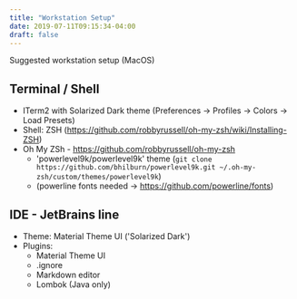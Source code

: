 ```yaml
---
title: "Workstation Setup"
date: 2019-07-11T09:15:34-04:00
draft: false
---
```


Suggested workstation setup (MacOS)

## Terminal / Shell

- ITerm2 with Solarized Dark theme (Preferences -> Profiles -> Colors -> Load Presets)
- Shell: ZSH (https://github.com/robbyrussell/oh-my-zsh/wiki/Installing-ZSH)
- Oh My ZSh - https://github.com/robbyrussell/oh-my-zsh
  - 'powerlevel9k/powerlevel9k' theme (`git clone https://github.com/bhilburn/powerlevel9k.git ~/.oh-my-zsh/custom/themes/powerlevel9k`)
  - (powerline fonts needed -> https://github.com/powerline/fonts)

## IDE - JetBrains line

- Theme: Material Theme UI ('Solarized Dark')
- Plugins:
    - Material Theme UI
    - .ignore
    - Markdown editor
    - Lombok (Java only)
